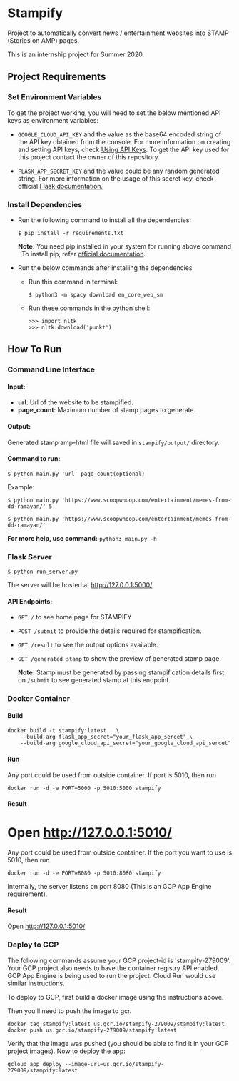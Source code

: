 # Stampify

Project to automatically convert news / entertainment websites into STAMP
(Stories on AMP) pages.

This is an internship project for Summer 2020.

## Project Requirements

### Set Environment Variables
To get the project working, you will need to set the below mentioned API keys as environment 
variables:

- `GOOGLE_CLOUD_API_KEY` and the value as the base64 encoded string of the API key obtained from the console. For more information on creating and setting API keys, check [Using API Keys](https://cloud.google.com/docs/authentication/api-keys). To get the API key used for this project contact the owner of this repository.

- `FLASK_APP_SECRET_KEY` and the value could be any random generated string. For more information on the usage of this secret key, check official [Flask documentation.](https://flask.palletsprojects.com/en/1.1.x/quickstart/#sessions)

### Install Dependencies
- Run the following command to install all the dependencies:

    ```
    $ pip install -r requirements.txt
    ```

    **Note:** You need pip installed in your system for running above command . To install pip, refer [official documentation](https://pip.pypa.io/en/stable/installing/).

- Run the below commands after installing the dependencies

    - Run this command in terminal:

        ```
        $ python3 -m spacy download en_core_web_sm
        ```

    - Run these commands in the python shell:

        ```
        >>> import nltk
        >>> nltk.download('punkt')
        ```

## How To Run

### Command Line Interface

#### Input:

- **url**: Url of the website to be stampified.
- **page_count**: Maximum number of stamp pages to generate.

#### Output:

  Generated stamp amp-html file will saved in `stampify/output/` directory.

#### Command to run:

  ```
  $ python main.py 'url' page_count(optional)
  ```

  Example:


    $ python main.py 'https://www.scoopwhoop.com/entertainment/memes-from-dd-ramayan/' 5

    $ python main.py 'https://www.scoopwhoop.com/entertainment/memes-from-dd-ramayan/'


  **For more help, use command:** 
  ```python3 main.py -h```

### Flask Server

```
$ python run_server.py
```

The server will be hosted at http://127.0.0.1:5000/

#### API Endpoints:

- `GET /` to see home page for STAMPIFY
- `POST /submit` to provide the details required for stampification.
- `GET /result` to see the output options available.
- `GET /generated_stamp` to show the preview of generated stamp page.

  **Note:** Stamp must be generated by passing stampification details first on `/submit`
  to see generated stamp at this endpoint.

### Docker Container
#### Build
```
docker build -t stampify:latest . \
    --build-arg flask_app_secret="your_flask_app_sercet" \
    --build-arg google_cloud_api_secret="your_google_cloud_api_sercet"
```
#### Run
Any port could be used from outside container. If port is 5010, then run
```
docker run -d -e PORT=5000 -p 5010:5000 stampify
```
#### Result
Open http://127.0.0.1:5010/
=======
Any port could be used from outside container. If the port you want to use is 5010, 
then run
```
docker run -d -e PORT=8080 -p 5010:8080 stampify
```

Internally, the server listens on port 8080 (This is an GCP App Engine
requirement).

#### Result
Open http://127.0.0.1:5010/

### Deploy to GCP

The following commands assume your GCP project-id is 'stampify-279009'. Your GCP
project also needs to have the container registry API enabled. GCP App Engine is
being used to run the project. Cloud Run would use similar instructions.

To deploy to GCP, first build a docker image using the instructions above.

Then you'll need to push the image to gcr.

```
docker tag stampify:latest us.gcr.io/stampify-279009/stampify:latest
docker push us.gcr.io/stampify-279009/stampify:latest
```

Verify that the image was pushed (you should be able to find it in your GCP
project images). Now to deploy the app:

```
gcloud app deploy --image-url=us.gcr.io/stampify-279009/stampify:latest
```
